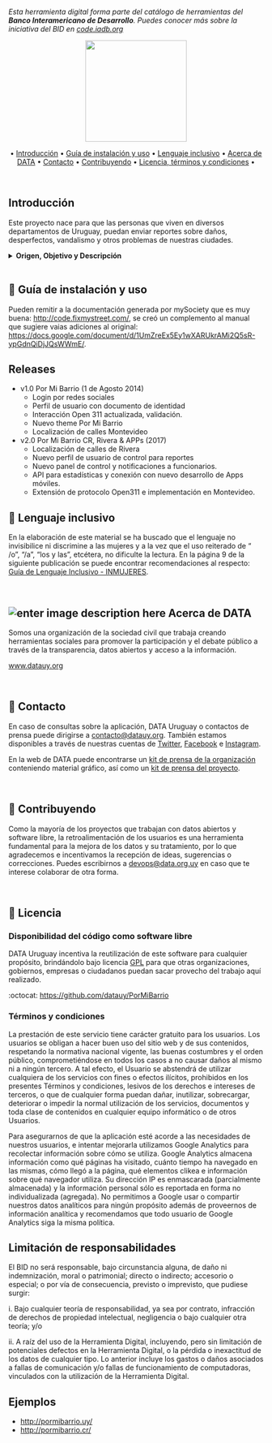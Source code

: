 *Esta herramienta digital forma parte del catálogo de herramientas del **Banco Interamericano de Desarrollo**. Puedes conocer más sobre la iniciativa del BID en [code.iadb.org](https://code.iadb.org)*

<p align="center">
<img  height="200"  src="https://github.com/datauy/PorMiBarrio/blob/master/web/cobrands/pormibarriocr/images/LogoPMBazulFondoBlanco.png">
</p>

<p  align="center">
• <a  href="#-introducción">Introducción</a> •
<a  href="#notebook-guía-de-instalación-y-uso">Guía de instalación y uso</a> •
<a  href="#open_hands-lenguaje-inclusivo">Lenguaje inclusivo</a> •
<a  href="#---------acerca-de-data">Acerca de DATA</a> •
<a  href="#e-mail-contacto">Contacto</a> •
<a  href="#-contribuyendo">Contribuyendo</a> •
<a  href="#page_facing_up-licencia">Licencia, términos y condiciones</a> •
</p>

<br>

## Introducción
Este proyecto nace para que las personas que viven en diversos departamentos de Uruguay, puedan enviar reportes sobre daños, desperfectos, vandalismo y otros problemas de nuestras ciudades.

<details><summary><b>Origen, Objetivo y Descripción</b></summary>

### :mag_right: Origen 

Por Mi Barrio es una plataforma de código libre que se desarrolla en base a la plataforma [Fix My Street](https://github.com/mysociety/fixmystreet) creada en 2007 por [mySociety](http://www.mysociety.org/) quienes además nos ayudaron en este proceso. Por Mi Barrio trata de ser algo más que el software que instala, en su filosofía está en trabajar con los gobiernos locales para poder interconectar las plataformas y realizar campañas de insidencia y participación de manera que la herramienta sea generadora real de cambio, participación, interacción y acercamiento al gobierno. Por lo que si estás pensando en instalar la plataforma puedes contactarte con nosotros [DATA](mailto:contacto@datauy.org).

### Objetivo

Por Mi Barrio es una plataforma para hacer reclamos en línea, integrada al Sistema Único de Reclamos de la Intendencia de Montevideo (IM) para asegurar su solución y recibir notificaciones de avance. Aporta un componente de transparencia gracias a la visibilidad de todos los reclamos y un canal de comunicación directa  al gobierno para mostrar su cumplimiento. Por Mi Barrio es un proyecto basado en FixMyStreet y desarrollado por DATA, en convenio con la Intendencia de Montevideo y la Defensoría del Vecino, con el apoyo del Fondo Acelerador de Innovaciones Cívicas de Avina y Omidyar.

### ¿Qué puedo reclamar?

Primeramente es importante aclarar que un reclamo implica problemas como roturas o vandalismo, no pedidos o expresiones de deseo de los vecinos. Los reclamos que pueden hacerse son acordados con la Intendencia, con quien se planifica la incorporación de las nuevas categorías. En la actualidad los reclamos que pueden hacerse a la Intendencia de Montevideo son los que están bajo las categorías:

- Arbolado
- Viales
- Bocas de tormenta
- Barrido
- Basura, escombros y ferias
- Plantación
- Contenedores
- Alumbrado

Mientras que con la Intendencia de Rivera las categorías en las que puede reportarse son:
- Alumbrado
- Problemas con Animales
- Barrido
- Contenedores
- Recolección por Calendario
- Parques y Jardines
- Recolección
- Tránsito
</details>
<br>

## :notebook: Guía de instalación y uso

Pueden remitir a la documentación generada por mySociety que es muy buena: <http://code.fixmystreet.com/>, se creó un complemento al manual que sugiere vaias adiciones al original: <https://docs.google.com/document/d/1UmZreEx5Ey1wXARUkrAMi2Q5sR-ypGdnQiDjJQsWWmE/>. 

## Releases
* v1.0 Por Mi Barrio (1 de Agosto 2014)
    - Login por redes sociales
    - Perfil de usuario con documento de identidad
    - Interacción Open 311 actualizada, validación.
    - Nuevo theme Por Mi Barrio
    - Localización de calles Montevideo
* v2.0 Por Mi Barrio CR, Rivera & APPs (2017)
    - Localización de calles de Rivera
    - Nuevo perfil de usuario de control para reportes
    - Nuevo panel de control y notificaciones a funcionarios.
    - API para estadísticas y conexión con nuevo desarrollo de Apps móviles.
    - Extensión de protocolo Open311 e implementación en Montevideo.

## :open_hands: Lenguaje inclusivo

En la elaboración de este material se ha buscado que el lenguaje no invisibilice ni discrimine a las mujeres y a la vez que el uso reiterado de “ /o”, “/a”, “los y las”, etcétera, no dificulte la lectura. En la página 9 de la siguiente publicación se puede encontrar recomendaciones al respecto: [Guía de Lenguaje Inclusivo - INMUJERES](http://www.inmujeres.gub.uy/innovaportal/file/21498/1/15guia_de_lenguaje_inclusivo.pdf).
  
<br>

## ![enter image description here](https://avatars0.githubusercontent.com/u/1519867?s=25&v=4)         			Acerca de DATA

Somos una organización de la sociedad civil que trabaja creando herramientas sociales para promover la participación y el debate público a través de la transparencia, datos abiertos y acceso a la información.

www.datauy.org    	


<br>
  
##  :e-mail: Contacto

En caso de consultas sobre la aplicación, DATA Uruguay o contactos de prensa puede dirigirse a contacto@datauy.org. También estamos disponibles a través de nuestras cuentas de [Twitter](https://twitter.com/datauy), [Facebook](https://facebook.com/datauruguay) e [Instagram](https://instagram.com/datauy).

En la web de DATA puede encontrarse un [kit de prensa de la organización](https://data.org.uy/kit-de-prensa/) conteniendo material gráfico, así como un [kit de prensa del proyecto](https://drive.google.com/drive/folders/1loD6xY_Hza2GpW-YVreDa8PqXRCUPLrN).

<br>

## 🤝 Contribuyendo

Como la mayoría de los proyectos que trabajan con datos abiertos y software libre, la retroalimentación de los usuarios es una herramienta fundamental para la mejora de los datos y su tratamiento, por lo que agradecemos e incentivamos la recepción de ideas, sugerencias o correcciones. Puedes escribirnos a devops@data.org.uy en caso que te interese colaborar de otra forma.

<br>

## :page_facing_up: Licencia

### Disponibilidad del código como software libre 

DATA Uruguay incentiva la reutilización de este software para cualquier propósito, brindándolo bajo licencia [GPL](https://github.com/datauy/PorMiBarrio/blob/master/LICENSE.txt) para que otras organizaciones, gobiernos, empresas o ciudadanos puedan sacar provecho del trabajo aquí realizado.

:octocat: https://github.com/datauy/PorMiBarrio

###  Términos y condiciones 

La prestación de este servicio tiene carácter gratuito para los usuarios. Los usuarios se obligan a hacer buen uso del sitio web y de sus contenidos, respetando la normativa nacional vigente, las buenas costumbres y el orden público, comprometiéndose en todos los casos a no causar daños al mismo ni a ningún tercero. A tal efecto, el Usuario se abstendrá de utilizar cualquiera de los servicios con fines o efectos ilícitos, prohibidos en los presentes Términos y condiciones, lesivos de los derechos e intereses de terceros, o que de cualquier forma puedan dañar, inutilizar, sobrecargar, deteriorar o impedir la normal utilización de los servicios, documentos y toda clase de contenidos en cualquier equipo informático o de otros Usuarios.

Para asegurarnos de que la aplicación esté acorde a las necesidades de nuestros usuarios, e intentar mejorarla utilizamos Google Analytics para recolectar información sobre cómo se utiliza. Google Analytics almacena información como qué páginas ha visitado, cuánto tiempo ha navegado en las mismas, cómo llegó a la página, qué elementos clikea e información sobre qué navegador utiliza. Su dirección IP es enmascarada (parcialmente almacenada) y la información personal sólo es reportada en forma no individualizada (agregada). No permitimos a Google usar o compartir nuestros datos analíticos para ningún propósito además de proveernos de información analítica y recomendamos que todo usuario de Google Analytics siga la misma política.

## Limitación de responsabilidades

El BID no será responsable, bajo circunstancia alguna, de daño ni indemnización, moral o patrimonial; directo o indirecto; accesorio o especial; o por vía de consecuencia, previsto o imprevisto, que pudiese surgir:

i. Bajo cualquier teoría de responsabilidad, ya sea por contrato, infracción de derechos de propiedad intelectual, negligencia o bajo cualquier otra teoría; y/o

ii. A raíz del uso de la Herramienta Digital, incluyendo, pero sin limitación de potenciales defectos en la Herramienta Digital, o la pérdida o inexactitud de los datos de cualquier tipo. Lo anterior incluye los gastos o daños asociados a fallas de comunicación y/o fallas de funcionamiento de computadoras, vinculados con la utilización de la Herramienta Digital.

## Ejemplos

* <http://pormibarrio.uy/>
* <http://pormibarrio.cr/>

